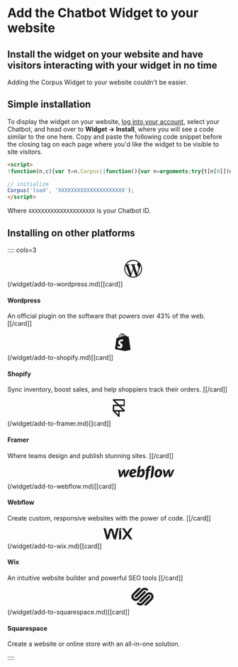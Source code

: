 # Add the Chatbot Widget to your website
## Install the widget on your website and have visitors interacting with your widget in no time

Adding the Corpus Widget to your website couldn't be easier. 

## Simple installation
To display the widget on your website, <a href="https://app.corpus.chat" target="app">log into your account</a>, select your Chatbot, and head over to **Widget → Install**, where you will see a code similar to the one here. Copy and paste the following code snippet before the closing tag on each page where you'd like the widget to be visible to site visitors.

```html
<script>
!function(n,c){var t=n.Corpus||function(){var n=arguments;try{t[n[0]](n)}catch(n){}};t.i=!1,t.js=function(n,t){var o=c.createElement("script"),n=(o.type="text/javascript",o.async=!0,o.src=n,c.getElementsByTagName("script")[0]);n.parentNode.insertBefore(o,n),o.onload=t||function(){}},t.load=function(n){t.id=n[1],t.i||t.js("https://corpus.gocdn.io/launcher.js?id="+n[1],function(){t.i=!0})},window.Corpus=t}(window,document);

// initialize
Corpus('load', 'XXXXXXXXXXXXXXXXXXXXX');
</script>
```

Where `XXXXXXXXXXXXXXXXXXXXX` is your Chatbot ID.

## Installing on other platforms

:::: cols=3

(/widget/add-to-wordpress.md)[[card]]
<svg viewBox="0 0 24 24" xmlns="http://www.w3.org/2000/svg" fill="currentColor" style="height:40px;margin-bottom:20px"><path d="m12 0c-6.62 0-12 5.38-12 12s5.38 12 12 12 12-5.38 12-12-5.38-12-12-12zm-10.79 12c0-1.56.34-3.05.93-4.39l5.15 14.1c-3.6-1.75-6.08-5.44-6.08-9.71zm10.79 10.79c-1.06 0-2.08-.16-3.05-.44l3.24-9.41 3.32 9.09c.02.05.05.1.08.15-1.12.39-2.33.61-3.58.61zm1.49-15.85c.65-.03 1.23-.1 1.23-.1.58-.07.51-.92-.07-.89 0 0-1.75.14-2.88.14-1.06 0-2.84-.14-2.84-.14-.58-.03-.65.85-.07.89 0 0 .55.07 1.13.1l1.68 4.61-2.36 7.08-3.93-11.69c.65-.03 1.23-.1 1.23-.1.58-.07.51-.92-.07-.89 0 0-1.75.14-2.88.14-.2 0-.44 0-.69-.01 1.94-2.94 5.26-4.87 9.03-4.87 2.81 0 5.37 1.07 7.29 2.83-.05 0-.09 0-.14 0-1.06 0-1.81.92-1.81 1.91 0 .89.51 1.64 1.06 2.53.41.72.89 1.64.89 2.98 0 .92-.36 1.99-.82 3.49l-1.08 3.6-3.9-11.6zm3.94 14.38 3.3-9.53c.62-1.54.82-2.77.82-3.86 0-.4-.03-.77-.07-1.11.84 1.54 1.32 3.3 1.32 5.18 0 3.98-2.16 7.46-5.36 9.33z"/></svg>

#### Wordpress
An official plugin on the software that powers over 43% of the web.
[[/card]]


(/widget/add-to-shopify.md)[[card]]
<svg viewBox="0 0 21.13 24" xmlns="http://www.w3.org/2000/svg" fill="currentColor" style="height:40px;margin-bottom:20px"><path d="m18.51 4.7s-.02-.11-.08-.15-.13-.05-.13-.05l-1.93-.14-1.42-1.41c-.05-.04-.12-.07-.18-.08-.15-.03-.36 0-.39.01l-.74.23c-.32-.95-.76-1.62-1.31-2.01-.41-.29-.85-.41-1.33-.37-.1-.13-.21-.25-.33-.35-.53-.43-1.22-.5-2.04-.2-2.46.9-3.51 4.09-3.89 5.68l-2.15.67s-.5.14-.62.29c-.13.16-.15.58-.15.58l-1.82 14.05 13.72 2.56 7.41-1.6-2.62-17.7zm-7.6-.74-2.37.73c.31-1.23.92-2.49 2.07-2.98.24.63.31 1.49.3 2.25zm-1.99-3c.5-.18.89-.17 1.18.02-1.55.71-2.23 2.49-2.52 4.01l-1.9.59c.43-1.53 1.37-3.94 3.24-4.62zm1.33 10.35c-.11-.05-.24-.11-.38-.16s-.3-.11-.48-.15c-.17-.04-.36-.08-.55-.1s-.4-.03-.61-.01c-.19.01-.37.05-.52.1s-.29.13-.39.22c-.11.09-.2.2-.25.33-.06.13-.1.27-.1.43 0 .12.01.23.05.34s.11.22.19.33c.09.11.2.22.34.32.14.11.3.22.48.34.26.17.53.36.78.57.26.22.5.47.71.75.21.29.39.6.51.96s.18.76.16 1.2c-.03.72-.19 1.34-.45 1.85s-.61.91-1.04 1.2c-.42.28-.9.46-1.43.53-.51.07-1.06.04-1.63-.09 0 0 0 0-.01 0s0 0-.01 0c0 0 0 0-.01 0s0 0-.01 0c-.26-.06-.52-.15-.76-.24-.24-.1-.46-.2-.66-.32s-.38-.24-.54-.37c-.15-.13-.29-.26-.39-.39l.62-2.07c.11.09.24.19.38.29.15.11.32.21.49.31.18.1.37.19.57.27s.41.14.61.17c.18.03.34.02.48 0 .14-.03.26-.09.36-.17s.18-.18.23-.3.09-.25.09-.39 0-.28-.04-.41-.1-.26-.18-.38-.19-.25-.33-.38-.3-.26-.49-.4c-.24-.18-.46-.37-.66-.58s-.37-.43-.52-.68c-.14-.24-.25-.5-.33-.79-.07-.28-.11-.59-.09-.92.02-.56.13-1.07.32-1.53.19-.47.46-.88.79-1.24.34-.37.75-.68 1.23-.92.49-.24 1.05-.42 1.68-.5.29-.04.57-.06.83-.06s.52.01.75.04.45.07.63.13c.19.05.36.12.49.19l-.91 2.71zm1.48-7.61c0-.09 0-.19 0-.28-.03-.74-.13-1.36-.3-1.86.19.02.36.08.51.19.43.3.74.92.96 1.6l-1.16.36z"/></svg>

#### Shopify
Sync inventory, boost sales, and help shoppiers track their orders.
[[/card]]


(/widget/add-to-framer.md)[[card]]
<svg viewBox="0 0 18 26" xmlns="http://www.w3.org/2000/svg" style="height:40px;margin-bottom:20px"><path d="m9 17v8l-8-8m0 0v-8h8m-8 8h16l-8-8m0 0h8v-8h-16z" fill="none" stroke="currentColor" stroke-linecap="round" stroke-linejoin="round" stroke-width="2"/></svg>

#### Framer
Where teams design and publish stunning sites.
[[/card]]

(/widget/add-to-webflow.md)[[card]]
<svg viewBox="0 0 95.42 24" xmlns="http://www.w3.org/2000/svg" fill="currentColor" style="height:32px;margin-bottom:20px"><path d="m30.81 9.39c0-1.71-1.66-3.53-4.55-3.53-3.23 0-6.79 2.37-7.33 7.11-.55 4.78 2.42 6.91 5.42 6.91s4.57-1.17 6.17-2.73c-1.38-1.74-3.16-.93-3.51-.76-.38.19-.86.45-1.85.45-1.16 0-2.34-.52-2.34-2.68 7.41-.73 7.98-3.06 7.98-4.77zm-3.67.28c-.05.53-.26 1.44-4.01 1.95.79-2.81 2.3-3.02 3-3.02.65 0 1.06.51 1.02 1.07zm-12.56.46s-1.59 5.01-1.72 5.42c-.05-.42-1.22-9.41-1.22-9.41-2.72 0-4.17 1.94-4.93 3.98 0 0-1.94 5.02-2.1 5.44-.01-.39-.3-5.38-.3-5.38-.17-2.5-2.46-4.03-4.31-4.03l2.24 13.61c2.85-.01 4.38-1.94 5.18-3.98 0 0 1.71-4.43 1.78-4.63.01.19 1.23 8.61 1.23 8.61 2.86 0 4.39-1.81 5.22-3.78l4-9.83c-2.82 0-4.31 1.92-5.08 3.98zm26.72-4.3c-1.76 0-3.1.96-4.24 2.36s1.02-8.19 1.02-8.19c-2.34 0-4.24 2.03-4.6 5.05l-1.77 14.6c1.35 0 2.77-.39 3.54-1.38.68.89 1.71 1.59 3.23 1.59 3.94 0 6.65-4.58 6.65-8.88-.02-3.92-1.92-5.16-3.82-5.16zm-.37 7.02c-.41 2.4-1.75 4.03-3.03 4.03s-1.85-.58-1.85-.58c.25-2.1.4-3.39.87-4.5s1.59-2.88 2.76-2.88 1.66 1.52 1.25 3.93zm14.04-6.71h-2.75v-.14c.2-1.79.63-2.74 2.03-2.89.96-.09 1.38-.59 1.49-1.13.08-.42.34-1.9.34-1.9-5.52-.04-7.26 2.35-7.71 5.99v.08h-.07c-.9 0-1.89 1.02-2.05 2.3l-.06.47h1.84l-1.55 12.77-.47 2.29c.06 0 .13.01.19.01 2.59-.09 4.24-2.14 4.6-5.1l1.2-9.98h.86c.85 0 1.84-.85 2.02-2.27l.08-.51zm14.31-.24c-3.18 0-6.17 2.34-7.09 6.01s.47 8.02 5.15 8.02 7.35-4.52 7.35-8.29-2.54-5.74-5.41-5.74zm1.29 6.82c-.17 1.66-.9 4.19-2.9 4.19s-1.74-2.95-1.53-4.36c.21-1.5 1.05-3.64 2.86-3.64 1.62 0 1.77 1.92 1.58 3.8zm19.81-2.61s-1.59 5.01-1.72 5.42c-.05-.42-1.22-9.41-1.22-9.41-2.72 0-4.17 1.94-4.93 3.98 0 0-1.94 5.02-2.1 5.44-.01-.39-.3-5.38-.3-5.38-.17-2.5-2.46-4.03-4.31-4.03l2.23 13.61c2.85-.01 4.38-1.94 5.18-3.98 0 0 1.71-4.43 1.77-4.63.01.19 1.23 8.61 1.23 8.61 2.86 0 4.39-1.81 5.22-3.78l4-9.83c-2.81 0-4.3 1.92-5.05 3.98zm-32.82-10.03-2.31 18.66-.47 2.3c.06 0 .13.01.19.01 2.49-.04 4.26-2.22 4.59-4.97l1.33-10.71c.4-3.27-1.55-5.3-3.33-5.3z"/></svg>

#### Webflow
Create custom, responsive websites with the power of code.
[[/card]]

(/widget/add-to-wix.md)[[card]]
<svg viewBox="0 0 60.39 24" xmlns="http://www.w3.org/2000/svg" fill="currentColor" style="height:26px;margin-bottom:20px"><path d="m8.64 16.1c.18-.71.38-1.41.56-2.12.71-2.73 1.42-5.46 2.15-8.19.26-1.11.65-2.09 1.16-3l-.03.06c.54-.93 1.47-1.59 2.56-1.76h.02c.25-.06.55-.09.85-.09 1.18 0 2.23.5 2.97 1.3.34.4.61.86.78 1.37v.03c.47 1.24.96 2.83 1.35 4.46l.06.31c.66 2.49 1.32 4.97 1.98 7.46.02.06 0 .13.08.18.14-.56.29-1.11.43-1.66.86-3.33 1.71-6.66 2.56-9.99.16-.62.32-1.25.48-1.87.12-.47.31-.87.56-1.24v.02c.36-.56.95-.95 1.62-1.06h.02c.79-.17 1.7-.26 2.63-.26.18 0 .22.04.18.22-.78 2.98-1.56 5.97-2.34 8.95-1.15 4.41-2.3 8.83-3.45 13.24-.12.43-.22.87-.34 1.3-.03.08-.04.16-.15.17-.18.02-.38.03-.59.03-.66 0-1.3-.1-1.9-.28h.05c-.31-.1-.57-.26-.78-.48-.3-.28-.58-.58-.84-.88v-.02c-.3-.43-.55-.91-.73-1.43l-.02-.05c-.67-1.61-1.27-3.53-1.71-5.52l-.04-.24c-.71-2.82-1.43-5.64-2.14-8.46-.05-.18-.12-.33-.22-.47-.11-.19-.31-.32-.55-.32h-.01c-.28.03-.52.22-.6.48-.24.77-.42 1.55-.62 2.33-.84 3.24-1.66 6.49-2.52 9.73-.26.96-.68 1.87-1.01 2.82-.35.91-.93 1.66-1.67 2.2h-.01c-.34.27-.76.45-1.21.5h-.01c-.39.05-.84.08-1.29.08-.14 0-.27 0-.41 0h.02c-.15 0-.2-.06-.25-.2-.81-3.06-1.62-6.12-2.44-9.17-1.07-4.01-2.13-8.02-3.2-12.03l-.6-2.27c-.02-.08-.08-.19.07-.2.27-.04.57-.06.88-.06 1 0 1.96.22 2.81.62l-.04-.02c.59.31 1.03.83 1.23 1.46v.02c.44 1.41.76 2.83 1.13 4.26.83 3.21 1.66 6.42 2.48 9.63 0 .04.02.08.04.12s.03 0 .03 0z"/><path d="m38.6 23.99c.25-.38.47-.71.7-1.05 2.42-3.6 4.83-7.2 7.25-10.79.03-.04.05-.08.05-.13 0-.06-.02-.11-.06-.15-2-2.98-4-5.95-6-8.93l-1.81-2.73s-.08-.08-.07-.17l1.23.08c.77.05 1.52.1 2.27.14.61.08 1.16.32 1.6.69.4.3.73.66 1 1.07v.02c1.31 1.98 2.6 3.97 3.96 5.9.6.86.86.77 1.51.14.32-.38.61-.8.86-1.24l.02-.04c1.12-1.67 2.23-3.36 3.38-5.01.64-.89 1.62-1.5 2.74-1.64h.02c.69-.08 1.49-.12 2.31-.12.26 0 .52 0 .78.01h-.04c.2 0 .08.11.04.17-.56.83-1.11 1.66-1.68 2.49-2.05 3.06-4.09 6.11-6.14 9.14-.04.04-.06.1-.06.16 0 .07.03.13.07.18 2.59 3.86 5.19 7.71 7.77 11.57.04.06.12.12.09.18s-.14.04-.2.04c-.22 0-.49.01-.75.01-.74 0-1.47-.04-2.19-.1h.09c-1.07-.13-2-.62-2.68-1.35-.33-.41-.65-.85-.92-1.33l-.03-.05c-1.09-1.63-2.17-3.26-3.26-4.9-.17-.27-.39-.49-.64-.66-.08-.08-.19-.13-.32-.13s-.23.05-.32.12c-.18.13-.34.29-.46.47-1.37 1.97-2.64 4-3.97 5.99-.63.93-1.61 1.59-2.74 1.78h-.03c-.54.1-1.16.15-1.79.15-.18 0-.36 0-.53-.01h.03-1.05z"/><path d="m36.83 3.91v.32c0 5.52 0 11.04.02 16.56v.1c0 1.13-.62 2.12-1.55 2.64h-.02c-.32.21-.71.35-1.12.4h-.01c-.38.04-.82.07-1.27.07h-.08q-.27 0-.27-.27c0-2.98 0-5.97-.02-8.95 0-2.51-.03-5.01 0-7.53.02-.48.29-.88.68-1.1.37-.24.77-.41 1.16-.62.77-.37 1.42-.76 2.03-1.19l-.04.03c.14-.13.29-.28.49-.46z"/><path d="m32.48 4.97v-.1c0-.71.09-1.4.26-2.05v.06c.21-.82.68-1.51 1.31-2.01.58-.41 1.28-.68 2.04-.77h.02c.22-.05.45-.06.67-.09.18-.04.23.07.24.22v.12c0 .3-.03.59-.08.88v-.03c-.16 1.01-.62 1.9-1.29 2.59-.38.36-.84.64-1.35.82h-.03c-.58.22-1.09.49-1.55.83h.02c-.07.04-.14.14-.23.09s-.04-.17-.05-.25 0-.21 0-.3z"/></svg>

#### Wix
An intuitive website builder and powerful SEO tools
[[/card]]

(/widget/add-to-squarespace.md)[[card]]
<svg viewBox="0 0 30 24" xmlns="http://www.w3.org/2000/svg" fill="currentColor" style="height:40px;margin-bottom:20px"><path d="m28.3 7.88c-2.26-2.27-5.93-2.27-8.19 0l-9.21 9.27c-.57.57-.57 1.49 0 2.06s1.48.57 2.05 0l9.21-9.26c1.13-1.14 2.96-1.14 4.09 0s1.13 2.98 0 4.12l-9.03 9.09c1.13 1.14 2.96 1.14 4.09 0l6.99-7.03c2.26-2.27 2.26-5.96 0-8.24m-3.07 3.09c-.57-.57-1.48-.57-2.05 0l-9.21 9.26c-1.13 1.14-2.96 1.14-4.09 0-.57-.57-1.48-.57-2.05 0s-.57 1.49 0 2.06c2.26 2.28 5.93 2.28 8.19 0l9.21-9.26c.57-.57.57-1.49 0-2.06m-3.07-9.27c-2.26-2.27-5.93-2.27-8.19 0l-9.21 9.26c-.56.57-.56 1.49 0 2.06.57.57 1.48.57 2.05 0l9.21-9.26c1.13-1.14 2.96-1.14 4.09 0 .57.57 1.48.57 2.05 0s.57-1.49 0-2.06m-3.07 3.09c-.57-.57-1.48-.57-2.05 0l-9.21 9.26c-1.13 1.14-2.96 1.14-4.09 0s-1.13-2.98 0-4.12l9.04-9.09c-1.13-1.14-2.96-1.14-4.09 0l-7 7.03c-2.26 2.27-2.26 5.96 0 8.24s5.93 2.28 8.19 0l9.21-9.26c.57-.57.57-1.49 0-2.06" fill-rule="evenodd"/></svg>

#### Squarespace
Create a website or online store with an all-in-one solution.

::::
